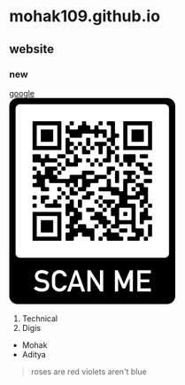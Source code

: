 # mohak109.github.io
## website
### new
[google](https://www.google.com/)
<br>
<img src = "MR404_5.0.png">
1. Technical
2. Digis
* Mohak
* Aditya
> roses are red violets aren't blue
